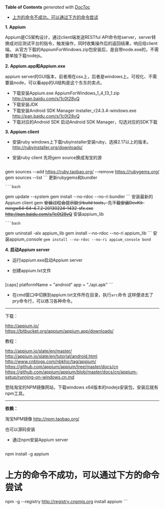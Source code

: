 <!-- START doctoc generated TOC please keep comment here to allow auto update -->
<!-- DON'T EDIT THIS SECTION, INSTEAD RE-RUN doctoc TO UPDATE -->
**Table of Contents**  *generated with [DocToc](https://github.com/thlorenz/doctoc)*

- [上方的命令不成功，可以通过下方的命令尝试](#)

<!-- END doctoc generated TOC please keep comment here to allow auto update -->

**1. Appium**

Appium是CS架构设计，通过client端发送RESTful API命令给server，server转换成对应测试平台的指令，触发操作，同时收集操作后的返回结果，响应给client端。
从官方下载的AppiumForWindows.zip包安装后，是自带node.exe的，不需要单独下载nodejs。

**2. Appium.app和Appium.exe**

appium server的GUI版本，前者用在osx上，后者是windows上。可视化、不需要装node，可以看app的UI结构是这个东东的卖点。
* 下载安装Appium.exe
AppiumForWindows_1_4_13_1.zip http://pan.baidu.com/s/1c0t28vQ
* 下载安装JDK
* 下载安装Android SDK Manager
installer_r24.3.4-windows.exe http://pan.baidu.com/s/1c0t28vQ
* 下载对应的Android SDK
启动Android SDK Manager，勾选对应的SDK下载

**3. Appium client**
* 安装ruby
windows上下载rubyinstaller安装ruby，选择2.17以上的版本。 http://rubyinstaller.org/downloads/
* 安装ruby client
先将gem source换成淘宝的源

    ```bash
gem sources --add https://ruby.taobao.org/ --remove https://rubygems.org/
gem sources --list
    ```
更新rubygems和bundler

    ```bash
gem update --system
gem install --no-rdoc --no-ri bundler 
    ```
安装最新的Appium client gem
~~安装过程会提示缺少build tools，先下载安装DevKit-mingw64-64-4.7.2-20130224-1432-sfx.exe http://pan.baidu.com/s/1c0t28vQ~~
安装appium_lib

    ```bash
gem uninstall -aIx appium_lib
gem install --no-rdoc --no-ri appium_lib
    ```
安装appium_console
`gem install --no-rdoc --no-ri appium_console bond`

**4. 启动Appium server**
* 运行appium.exe启动Appium server
* 创建appium.txt文件

    ```bash
[caps]
platformName = "android"
app = "./api.apk"
    ```
* 在cmd窗口中切换到appium.txt文件所在目录，执行`arc`命令
这样便进去了pry命令行，可以练习各种命令。

___

下载：

http://appium.io/  
https://bitbucket.org/appium/appium.app/downloads/

教程：

http://appium.io/slate/en/master/  
http://appium.io/slate/en/tutorial/android.html  
http://www.cnblogs.com/nbkhic/tag/appium/  
https://github.com/appium/appium/tree/master/docs/cn  
https://github.com/appium/appium/blob/master/docs/cn/appium-setup/running-on-windows.cn.md

登陆淘宝的NPM镜像网站，下载windows x64版本的nodejs安装包，安装后就有npm工具。

___

**依赖：**

淘宝NPM镜像
http://npm.taobao.org/

也可以源码安装
* 通过npm安装Appium server

    ```bash
npm install -g appium
# 上方的命令不成功，可以通过下方的命令尝试
npm -g --registry http://registry.cnpmjs.org  install appium
    ```